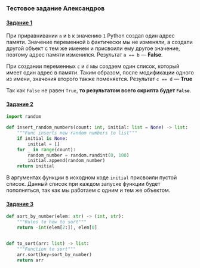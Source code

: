 ### Тестовое задание Александров

#### <u>Задание 1</u>
<p>При приравнивании <code>a</code> и <code>b</code> к значению <code>1</code> Python создал один адрес памяти. 
Значение переменной <code>b</code> фактически мы не изменяли, а создали другой объект с тем же именем и присвоили ему другое значение, поэтому адрес памяти изменился. Результат <code>a == b</code> — <b>False</b>.</p>
<p>При создании переменных <code>c</code> и <code>d</code> мы создаем один список, который имеет один адрес в памяти. Таким образом, после модификации одного из имени, значения второго также поменяется. Результат <code>c == d</code> — <b>True</b>

Так как <code>False</code> не равен <code>True</code>, <b>то результатом всего скрипта будет <code>False</code></b>.</p>

#### <u>Задание 2</u>

```python
import random 

def insert_random_numbers(count: int, initial: list = None) -> list:
    """Func inserts new random numbers to list"""
    if initial is None:
        initial = []
    for _ in range(count):
        random_number = random.randint(0, 100)
        initial.append(random_number)
    return initial
```

В аргументах функции в исходном коде <code>initial</code> присвоили пустой список. Данный список при каждом запуске функции будет пополняться, так как мы работаем с одним и тем же объектом. 

#### <u>Задание 3</u>

```python
def sort_by_number(elem: str) -> (int, str):
    """Rules to how to sort"""
    return -int(elem[2:]), elem[0]


def to_sort(arr: list) -> list:
    """Function to sort"""
    arr.sort(key=sort_by_number)
    return arr
```
